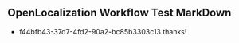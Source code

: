 ## OpenLocalization Workflow Test MarkDown
* f44bfb43-37d7-4fd2-90a2-bc85b3303c13 thanks!

<!--HONumber=Jul16_HO2-->



